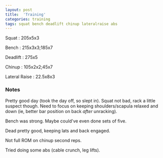 ```yaml
---
layout: post
title:  'Training'
categories: training
tags: squat bench deadlift chinup lateralraise abs
---
```


Squat       :   205x5x3

Bench       :   215x3x3;185x7

Deadlift    :   275x5

Chinup      :   105x2x2;45x7

Lateral Raise   :   22.5x8x3

### Notes

Pretty good day (took the day off, so slept in). Squat not bad, rack a little suspect
though. Need to focus on keeping shoulders/scapula relaxed and down (ie, better bar
position on back _after_ unracking).

Bench was strong. Maybe could've even done sets of five.

Dead pretty good, keeping lats and back engaged.

Not full ROM on chinup second reps.

Tried doing some abs (cable crunch, leg lifts).
